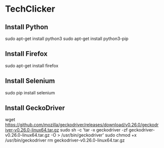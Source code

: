 # TechClicker
## Install Python
sudo apt-get install python3
sudo apt-get install python3-pip

## Install Firefox
sudo apt-get install firefox

## Install Selenium
sudo pip install selenium

## Install GeckoDriver
wget https://github.com/mozilla/geckodriver/releases/download/v0.26.0/geckodriver-v0.26.0-linux64.tar.gz
sudo sh -c 'tar -x geckodriver -zf geckodriver-v0.26.0-linux64.tar.gz -O > /usr/bin/geckodriver'
sudo chmod +x /usr/bin/geckodriver
rm geckodriver-v0.26.0-linux64.tar.gz

